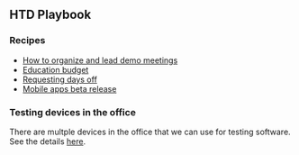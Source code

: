 ## HTD Playbook

### Recipes

<!--- - [Definition of Quality](/definition-of-quality.md) --->
- [How to organize and lead demo meetings](/demo-meetings.md)
- [Education budget](/education-budget.md)
- [Requesting days off](/days-off.md)
- [Mobile apps beta release](/mobile-app-beta-release.md)

### Testing devices in the office

There are multple devices in the office that we can use for testing software. See the details [here](testing-devices.md).
